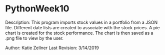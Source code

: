 # PythonWeek10
Description: This program imports stock values in a portfolio from a JSON
file. Different date lists are created to associate with the stock prices.
A pie chart is created for the stock performance. The chart
is then saved as a .png file to view by the user.

Author: Katie Zellner
Last Revision: 3/14/2019
